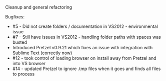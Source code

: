 
Cleanup and general refactoring

Bugfixes:

 - #5 - Did not create folders / documentation in VS2012 - environmental issue
 - #7 - Still have issues in VS2012 - handling folder paths with spaces was busted
 - Introduced Pretzel v0.9.21 which fixes an issue with integration with Sublime Text (correctly now)
 - #12 - took control of loading browser on install away from Pretzel and into VS browser
 - #14 - updated Pretzel to ignore .tmp files when it goes and finds all files to process
 